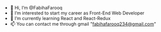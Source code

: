 - 👋 Hi, I’m @FabihaFarooq
- 👀 I’m interested to start my career as Front-End Web Developer
- 🌱 I’m currently learning React and React-Redux
- 📫 You can contact me through gmail "fabihafarooq234@gmail.com"

<!---
FabihaFarooq/FabihaFarooq is a ✨ special ✨ repository because its `README.md` (this file) appears on your GitHub profile.
You can click the Preview link to take a look at your changes.
--->
